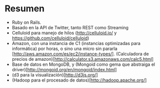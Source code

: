 # Resumen

* Ruby on Rails.
* Basado en la API de Twitter, tanto REST como Streaming
* Celluloid para manejo de hilos (http://celluloid.io/ y https://github.com/celluloid/celluloid)
* Amazon, con una instancia de C1 (instancias optimizadas para informática) por horas, o sino una micro sin pararla [http://aws.amazon.com/es/ec2/instance-types/]. (Calculadora de precios de amazon)[http://calculator.s3.amazonaws.com/calc5.html]
* Base de datos en MongoDB, y (Mongoid como gema que abstraiga el driver)[http://mongoid.org/en/mongoid/index.html]
* (d3 para la visualización)[http://d3js.org/]
* (Hadoop para el procesado de datos)[http://hadoop.apache.org/]
